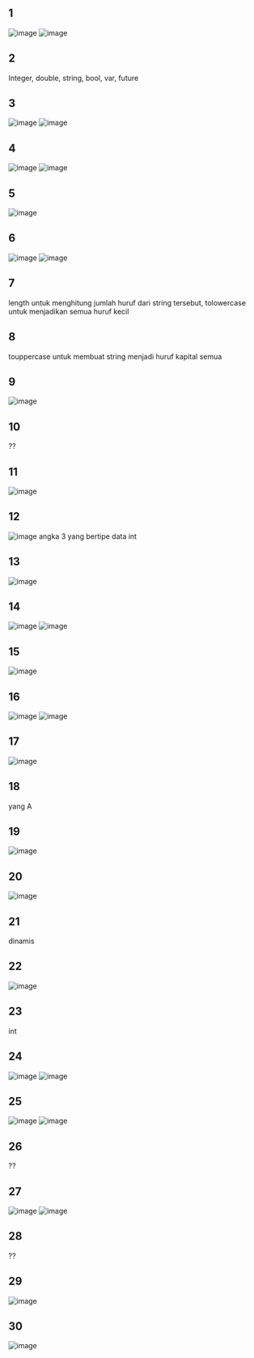 ## 1
![image](https://user-images.githubusercontent.com/76719135/157010985-b525ba13-7b29-4ede-8005-f0f8ee9f6e04.png)
![image](https://user-images.githubusercontent.com/76719135/157011090-7763aac2-7bfe-4e9f-b9ab-391236d58c12.png)

## 2
Integer, double, string, bool, var, future

## 3
![image](https://user-images.githubusercontent.com/76719135/157011198-c82ddcdb-0b1c-4f50-ba10-d35895db0695.png)
![image](https://user-images.githubusercontent.com/76719135/157011244-7ad5f8b8-5f8a-4388-b5cb-56ada10d5535.png)

## 4
![image](https://user-images.githubusercontent.com/76719135/157011375-11da5f28-2e9c-484f-9536-b30b9cd3f5f9.png)
![image](https://user-images.githubusercontent.com/76719135/157011404-dc2b9d9c-d658-4cb7-87c6-f66966eeeba8.png)

## 5
![image](https://user-images.githubusercontent.com/76719135/157011467-308e9ef2-0b4e-4608-852a-8e0f81bc287d.png)

## 6 
![image](https://user-images.githubusercontent.com/76719135/157011528-6669a511-5eed-4851-a546-655e45325f41.png)
![image](https://user-images.githubusercontent.com/76719135/157011546-5fc3aff4-b85a-4518-8ad4-e507beba3d7b.png)

## 7 
length untuk menghitung jumlah huruf dari string tersebut, tolowercase untuk menjadikan semua huruf kecil

## 8 
touppercase untuk membuat string menjadi huruf kapital semua

## 9 
![image](https://user-images.githubusercontent.com/76719135/157011786-8985e4ae-81bc-498d-be89-cb264ff4be02.png)

## 10
??

## 11
![image](https://user-images.githubusercontent.com/76719135/157012051-184ff858-6352-4d5a-9035-f0eadf734d7c.png)

## 12
![image](https://user-images.githubusercontent.com/76719135/157012203-dbc38a95-1e8b-4d56-8493-312a442bb84b.png)
angka 3 yang bertipe data int

## 13
![image](https://user-images.githubusercontent.com/76719135/157012353-536c5672-a72d-4d38-94d2-ed58393b1b2f.png)

## 14
![image](https://user-images.githubusercontent.com/76719135/157012708-b9d55ad6-8403-44dc-a314-94f64803e1a0.png)
![image](https://user-images.githubusercontent.com/76719135/157012778-0aeeed86-3620-4b62-84c3-9cc67e0eeafc.png)

## 15
![image](https://user-images.githubusercontent.com/76719135/157012939-4f9685c6-1176-41e8-9d6c-dbe097279d96.png)

## 16
![image](https://user-images.githubusercontent.com/76719135/157013551-3b70cd75-0d7a-4b60-98e3-ba72a7332391.png)
![image](https://user-images.githubusercontent.com/76719135/157013596-6952cb0b-3eda-47ae-b7ef-78be8dab867d.png)

## 17
![image](https://user-images.githubusercontent.com/76719135/157013725-91e46873-b99c-4f19-9a3a-5af61ab1aab9.png)

## 18
yang A

## 19 
![image](https://user-images.githubusercontent.com/76719135/157014169-dcec3d68-92fd-40ad-ba0f-681122ce82e4.png)

## 20
![image](https://user-images.githubusercontent.com/76719135/157014372-e89fd9bf-a5fe-42da-a7de-1cbbb1a3b08a.png)

## 21
dinamis

## 22
![image](https://user-images.githubusercontent.com/76719135/157014757-bfc86e28-c1c8-4ed5-93b8-0d0d53a7c50a.png)

## 23
int

## 24
![image](https://user-images.githubusercontent.com/76719135/157015149-b876be6e-9eb8-4d08-b4af-6147ba678018.png)
![image](https://user-images.githubusercontent.com/76719135/157015176-221598b7-c592-4267-ae2d-48d61353b152.png)

## 25
![image](https://user-images.githubusercontent.com/76719135/157015796-0ea66604-a6c0-402d-84e8-d8a7e10336f3.png)
![image](https://user-images.githubusercontent.com/76719135/157015831-dd67a26c-0c09-4f38-81d7-b9ed00f556d3.png)

## 26
??

## 27
![image](https://user-images.githubusercontent.com/76719135/157016684-a55d32ca-9b5b-42b9-9b17-a47becd51b37.png)
![image](https://user-images.githubusercontent.com/76719135/157016731-0697fcfe-71cb-4d6c-a681-2ed7231d8bcc.png)

## 28
??

## 29
![image](https://user-images.githubusercontent.com/76719135/157017170-1537f5a7-e58a-4b0f-8246-7fa7b07dd663.png)

## 30
![image](https://user-images.githubusercontent.com/76719135/157017720-a16c31a4-b5e2-41fb-a83a-c96a2089535a.png)
